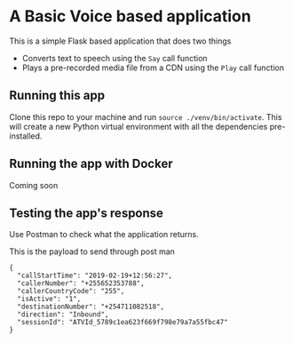 # A Basic Voice based application

This is a simple Flask based application that does two things
- Converts text to speech using the `Say` call function
- Plays a pre-recorded media file from a CDN using the `Play` call function

## Running this app

Clone this repo to your machine and run `source ./venv/bin/activate`. This will create a new Python virtual environment with all the dependencies pre-installed. 

## Running the app with Docker

Coming soon

## Testing the app's response

Use Postman to check what the application returns. 

This is the payload to send through post man

```
{
  "callStartTime": "2019-02-19+12:56:27",
  "callerNumber": "+255652353788",
  "callerCountryCode": "255",
  "isActive": "1",
  "destinationNumber": "+254711082518",
  "direction": "Inbound",
  "sessionId": "ATVId_5789c1ea623f669f798e79a7a55fbc47"
}
```